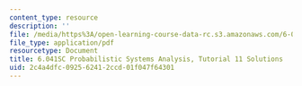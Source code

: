 ```yaml
---
content_type: resource
description: ''
file: /media/https%3A/open-learning-course-data-rc.s3.amazonaws.com/6-041sc-probabilistic-systems-analysis-and-applied-probability-fall-2013/2c4a4dfc092562412ccd01f047f64301_MIT6_041SCF13_tut11_sol.pdf
file_type: application/pdf
resourcetype: Document
title: 6.041SC Probabilistic Systems Analysis, Tutorial 11 Solutions
uid: 2c4a4dfc-0925-6241-2ccd-01f047f64301
---
```

